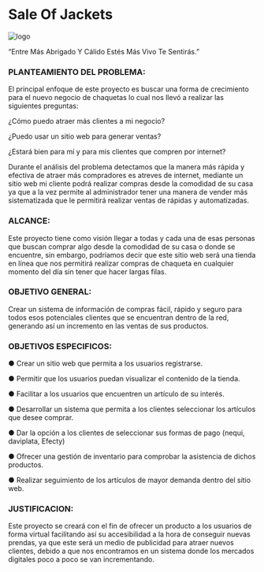 # Sale Of Jackets

![logo](https://github.com/sale-of-Jackets/Sale-Of-Jackets/blob/main/Logo/Logo.png)

“Entre Más Abrigado Y Cálido Estés Más Vivo Te Sentirás.”







### PLANTEAMIENTO DEL PROBLEMA:

El principal enfoque de este proyecto es buscar una forma de crecimiento para el nuevo negocio de chaquetas lo cual nos llevó a realizar las siguientes preguntas: 

¿Cómo puedo atraer más clientes a mi negocio? 

¿Puedo usar un sitio web para generar ventas?

¿Estará bien para mí y para mis clientes que compren por internet? 

Durante el análisis del problema detectamos que la manera más rápida y efectiva de atraer más compradores es atreves de internet, mediante un sitio web mi cliente podrá realizar compras desde la comodidad de su casa ya que a la vez permite al administrador tener una manera de vender más sistematizada que le permitirá realizar ventas de rápidas y automatizadas.

### ALCANCE:

Este proyecto tiene como visión llegar a todas y cada una de esas personas que buscan comprar algo desde la comodidad de su casa o donde se encuentre, sin embargo, podríamos decir que este sitio web será una tienda en línea que nos permitirá realizar compras de chaqueta en cualquier momento del día sin tener que hacer largas filas.

### OBJETIVO GENERAL:

Crear un sistema de información de compras fácil, rápido y seguro para todos esos potenciales clientes que se encuentran dentro de la red, generando así un incremento en las ventas de sus productos.

### OBJETIVOS ESPECIFICOS:

●	Crear un sitio web que permita a los usuarios registrarse.

●	Permitir que los usuarios puedan visualizar el contenido de la tienda.

●	Facilitar a los usuarios que encuentren un artículo de su interés.

●	Desarrollar un sistema que permita a los clientes seleccionar los artículos que desee comprar.

●	Dar la opción a los clientes de seleccionar sus formas de pago (nequi, daviplata, Efecty)

●	Ofrecer una gestión de inventario para comprobar la asistencia de dichos productos.

●	Realizar seguimiento de los artículos de mayor demanda dentro del sitio web.



### JUSTIFICACION:
Este proyecto se creará con el fin de ofrecer un producto a los usuarios de forma virtual facilitando así su accesibilidad a la hora de conseguir nuevas prendas, ya que este será un medio de publicidad para atraer nuevos clientes, debido a que nos encontramos en un sistema donde los mercados digitales poco a poco se van incrementando.
